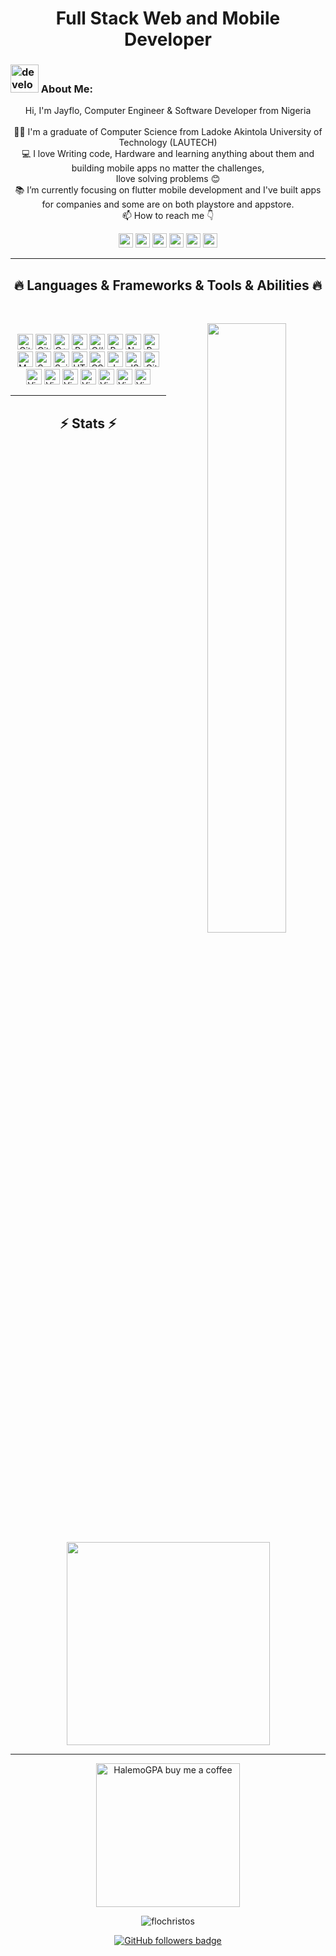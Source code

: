 <h1 align="center">
 Full Stack Web and Mobile Developer
</h1>
   
###  <img src="/images/Developer.gif" alt="developer gif"  height="45px">  About Me:
<p align="center">
  Hi, I'm Jayflo, Computer Engineer & Software Developer from Nigeria
  <br>
  <br>
  👨‍🎓 I'm a graduate of Computer Science from Ladoke Akintola University of Technology (LAUTECH)
  <br>
  💻 I love Writing code, Hardware and learning anything about them and building mobile apps no matter the challenges,
  <br> Ilove solving problems 😊
  <br>
  📚 I’m currently focusing on flutter mobile development and I've built apps for companies and some are on both playstore and appstore. 
  <br>
  📫 How to reach me 👇
</p>
<p align="center"> <a href="https://www.linkedin.com/in/flochristos/"><img src="https://img.shields.io/badge/linkedin-%230077B5.svg?&style=for-the-badge&logo=linkedin&logoColor=white" height=23></a> <a href="mailto:flochristos@gmail.com"><img src="https://img.shields.io/badge/Gmail-D14836?style=for-the-badge&logo=gmail&logoColor=white" height=23></a>
  <!--  <a href="http://wa.me//201010147580"><img src="https://img.shields.io/badge/WhatsApp-25D366?style=for-the-badge&logo=whatsapp&logoColor=white" height=23></a> --> 
   <a href="https://twitter.com/jayflo_tech"><img src="https://img.shields.io/badge/Twitter-222222?style=for-the-badge&logo=twitter&logoColor=white" height=23></a>
<!--   <a href="https://github.com/HalemoGPA/"><img src="https://img.shields.io/badge/GitHub-100000?style=for-the-badge&logo=github&logoColor=white" height=23></a> -->
  <a href="https://www.youtube.com/@Jayflo_tech"><img src="https://img.shields.io/badge/YouTube-FF0000?style=for-the-badge&logo=youtube&logoColor=white" height=23></a>
 <a href="https://www.tiktok.com/@Jayflo_tech"><img src="https://img.shields.io/badge/tiktok-black?style=for-the-badge&logo=tiktok" height=23></a>
 <a href="https://www.instagram.com/Jayflo_tech"><img src="https://img.shields.io/badge/instagram-white?stylefor-the-badge&logo=instagram" height=23></a>
 
 <hr>
<h2 align="center">🔥 Languages & Frameworks & Tools & Abilities 🔥</h2><br>
<p align="center">
 <img src="https://github-readme-stats.vercel.app/api?username=flochristos&theme=radical&hide_border=false&include_all_commits=false&count_private=true" align='right' width="50%">  
<br>
  <img title="GitHub" height="25" src="https://img.shields.io/badge/flutter-blue?style=for-the-badge&logo=flutter">
 <img title="GitHub" height="25" src="https://img.shields.io/badge/dart-blue?style=for-the-badge&logo=dart">
  <img title="C++" height="25" src="https://img.shields.io/npm/v/npm.svg?logo=nodedotjs">
  <img title="Problem Solving" height="25" src="https://img.shields.io/badge/cSHARP-purple?style=for-the-badge&logo=cSHARP">
  <img title="C#" height="25" src="https://img.shields.io/badge/bootstrap-grey?style=for-the-badge&logo=bootstrap">
  <img title="Python" height="25" src="https://img.shields.io/badge/python-3670A0?style=for-the-badge&logo=python&logoColor=ffdd54">
  <img title="Numpy" height="25" src="https://img.shields.io/badge/java-%23ED8B00.svg?style=for-the-badge&logo=java&logoColor=white">
  <img title="Pandas" height="25" src="https://img.shields.io/badge/html5-%23E34F26.svg?style=for-the-badge&logo=html5&logoColor=white">
  <img title="Matplotlib" height="25" src="https://img.shields.io/badge/css3-%231572B6.svg?style=for-the-badge&logo=css3&logoColor=white">
  <img title="Seaborn" height="25" src="https://img.shields.io/badge/Postman-FF6C37?style=for-the-badge&logo=postman&logoColor=white">
  <img title="Scikit Learn" height="25" src="https://img.shields.io/badge/adobephotoshop-%2331A8FF.svg?style=for-the-badge&logo=adobephotoshop&logoColor=white">
  <img title="HTML5" height="25" src="https://img.shields.io/badge/mysql-%2300f.svg?style=for-the-badge&logo=mysql&logoColor=white">
  <img title="CSS" height="25" src="https://img.shields.io/badge/sqlite-%2307405e.svg?style=for-the-badge&logo=sqlite&logoColor=white">
  <img title="Javascript" height="25" src="https://img.shields.io/badge/yarn-%232C8EBB.svg?style=for-the-badge&logo=yarn&logoColor=white">
  <img title="JSON" height="25" src="https://img.shields.io/badge/heroku-%23430098.svg?style=for-the-badge&logo=heroku&logoColor=white">
  <img title="Git" height="25" src="https://img.shields.io/badge/AWS-%23FF9900.svg?style=for-the-badge&logo=amazon-aws&logoColor=white">
  <img title="Visual Studio Code" height="25" src="https://img.shields.io/badge/azure-blue?style=for-the-badge&logo=azure">
  <img title="Visual Studio Code" height="25" src="https://img.shields.io/badge/vscode-blue?style=for-the-badge&logo=vscode">
  <img title="Visual Studio Code" height="25" src="https://img.shields.io/badge/firebase-grey?stylefor-the-badge&logo=firebase">
  <img title="Visual Studio Code" height="25" src="https://img.shields.io/badge/php-gray?style=for-the-badge&logo=php">
  <img title="Visual Studio Code" height="25" src="https://img.shields.io/badge/react%20js-grey?style=for-the-badge&logo=react">
  <img title="Visual Studio Code" height="25" src="https://img.shields.io/badge/typescript-white?style=for-the-badge&logo=typescript">
  <img title="Visual Studio Code" height="25" src="https://img.shields.io/badge/git-brown?style=for-the-badge&logo=git">

<!--   <code><img title="Microsoft Visual Studio" height="25" src="images/visualstudio.png"></code> -->
</p>
<hr>

<h2 align="center">⚡ Stats ⚡</h2>
<br>



<p align="center">
<a href="https://github.com/flochristos/">
      <img width=325  src="https://github-readme-stats.vercel.app/api/top-langs/?username=flochristos&hide=c%23,powershell,Mathematica,Ruby,Objective-C,Objective-C%2b%2b,Cuda&title_color=61dafb&text_color=ffffff&icon_color=61dafb&bg_color=20232a&langs_count=8&layout=compact&border_color=61dafb&hide_border=true" />
 </a>
</p>

<hr>
<p align="center">
  <a href="https://www.buymeacoffee.com/jayflo_tech" target="_blank" ><img src="https://www.buymeacoffee.com/assets/img/custom_images/orange_img.png" alt="HalemoGPA buy me a coffee" width="230"></a>
</p>


<p  align="center">
<img src="https://visitor-badge.laobi.icu/badge?page_id=flochristos/flochristos" alt="flochristos"/>       
</p>

<p align="center">
  <a href="https://www.github.com/flochristos" target="_blank" rel="noreferrer"><img src="https://img.shields.io/github/followers/flochristos?logo=github&style=for-the-badge&color=282b2f&labelColor=0d1117" alt="GitHub followers badge" /></a>
</p>

